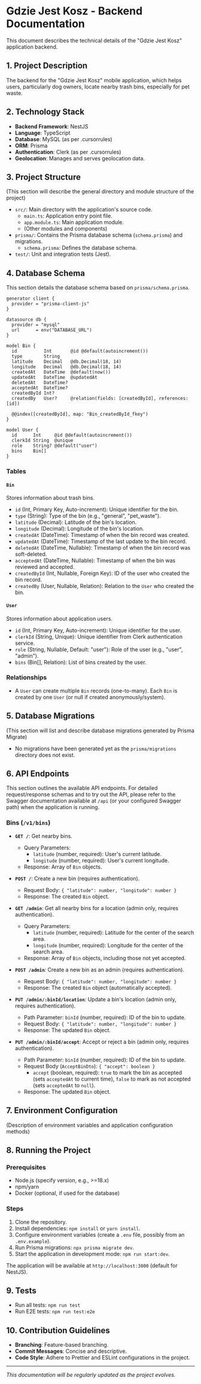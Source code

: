 # Gdzie Jest Kosz - Backend Documentation

This document describes the technical details of the "Gdzie Jest Kosz" application backend.

## 1. Project Description

The backend for the "Gdzie Jest Kosz" mobile application, which helps users, particularly dog owners, locate nearby trash bins, especially for pet waste.

## 2. Technology Stack

- **Backend Framework**: NestJS
- **Language**: TypeScript
- **Database**: MySQL (as per .cursorrules)
- **ORM**: Prisma
- **Authentication**: Clerk (as per .cursorrules)
- **Geolocation**: Manages and serves geolocation data.

## 3. Project Structure

(This section will describe the general directory and module structure of the project)

- `src/`: Main directory with the application's source code.
  - `main.ts`: Application entry point file.
  - `app.module.ts`: Main application module.
  - (Other modules and components)
- `prisma/`: Contains the Prisma database schema (`schema.prisma`) and migrations.
  - `schema.prisma`: Defines the database schema.
- `test/`: Unit and integration tests (Jest).

## 4. Database Schema

This section details the database schema based on `prisma/schema.prisma`.

```prisma
generator client {
  provider = "prisma-client-js"
}

datasource db {
  provider = "mysql"
  url      = env("DATABASE_URL")
}

model Bin {
  id          Int       @id @default(autoincrement())
  type        String
  latitude    Decimal   @db.Decimal(18, 14)
  longitude   Decimal   @db.Decimal(18, 14)
  createdAt   DateTime  @default(now())
  updatedAt   DateTime  @updatedAt
  deletedAt   DateTime?
  acceptedAt  DateTime?
  createdById Int?
  createdBy   User?     @relation(fields: [createdById], references: [id])

  @@index([createdById], map: "Bin_createdById_fkey")
}

model User {
  id      Int     @id @default(autoincrement())
  clerkId String  @unique
  role    String? @default("user")
  bins    Bin[]
}
```

### Tables

#### `Bin`

Stores information about trash bins.

- `id` (Int, Primary Key, Auto-increment): Unique identifier for the bin.
- `type` (String): Type of the bin (e.g., "general", "pet_waste").
- `latitude` (Decimal): Latitude of the bin's location.
- `longitude` (Decimal): Longitude of the bin's location.
- `createdAt` (DateTime): Timestamp of when the bin record was created.
- `updatedAt` (DateTime): Timestamp of the last update to the bin record.
- `deletedAt` (DateTime, Nullable): Timestamp of when the bin record was soft-deleted.
- `acceptedAt` (DateTime, Nullable): Timestamp of when the bin was reviewed and accepted.
- `createdById` (Int, Nullable, Foreign Key): ID of the user who created the bin record.
- `createdBy` (User, Nullable, Relation): Relation to the `User` who created the bin.

#### `User`

Stores information about application users.

- `id` (Int, Primary Key, Auto-increment): Unique identifier for the user.
- `clerkId` (String, Unique): Unique identifier from Clerk authentication service.
- `role` (String, Nullable, Default: "user"): Role of the user (e.g., "user", "admin").
- `bins` (Bin[], Relation): List of bins created by the user.

### Relationships

- A `User` can create multiple `Bin` records (one-to-many). Each `Bin` is created by one `User` (or null if created anonymously/system).

## 5. Database Migrations

(This section will list and describe database migrations generated by Prisma Migrate)

- No migrations have been generated yet as the `prisma/migrations` directory does not exist.

## 6. API Endpoints

This section outlines the available API endpoints. For detailed request/response schemas and to try out the API, please refer to the Swagger documentation available at `/api` (or your configured Swagger path) when the application is running.

### Bins (`/v1/bins`)

- **`GET /`**: Get nearby bins.

  - Query Parameters:
    - `latitude` (number, required): User's current latitude.
    - `longitude` (number, required): User's current longitude.
  - Response: Array of `Bin` objects.

- **`POST /`**: Create a new bin (requires authentication).

  - Request Body: `{ "latitude": number, "longitude": number }`
  - Response: The created `Bin` object.

- **`GET /admin`**: Get all nearby bins for a location (admin only, requires authentication).

  - Query Parameters:
    - `latitude` (number, required): Latitude for the center of the search area.
    - `longitude` (number, required): Longitude for the center of the search area.
  - Response: Array of `Bin` objects, including those not yet accepted.

- **`POST /admin`**: Create a new bin as an admin (requires authentication).

  - Request Body: `{ "latitude": number, "longitude": number }`
  - Response: The created `Bin` object (automatically accepted).

- **`PUT /admin/:binId/location`**: Update a bin's location (admin only, requires authentication).

  - Path Parameter: `binId` (number, required): ID of the bin to update.
  - Request Body: `{ "latitude": number, "longitude": number }`
  - Response: The updated `Bin` object.

- **`PUT /admin/:binId/accept`**: Accept or reject a bin (admin only, requires authentication).
  - Path Parameter: `binId` (number, required): ID of the bin to update.
  - Request Body (`AcceptBinDto`): `{ "accept": boolean }`
    - `accept` (boolean, required): `true` to mark the bin as accepted (sets `acceptedAt` to current time), `false` to mark as not accepted (sets `acceptedAt` to `null`).
  - Response: The updated `Bin` object.

## 7. Environment Configuration

(Description of environment variables and application configuration methods)

## 8. Running the Project

### Prerequisites

- Node.js (specify version, e.g., >=18.x)
- npm/yarn
- Docker (optional, if used for the database)

### Steps

1.  Clone the repository.
2.  Install dependencies: `npm install` or `yarn install`.
3.  Configure environment variables (create a `.env` file, possibly from an `.env.example`).
4.  Run Prisma migrations: `npx prisma migrate dev`.
5.  Start the application in development mode: `npm run start:dev`.

The application will be available at `http://localhost:3000` (default for NestJS).

## 9. Tests

- Run all tests: `npm run test`
- Run E2E tests: `npm run test:e2e`

## 10. Contribution Guidelines

- **Branching**: Feature-based branching.
- **Commit Messages**: Concise and descriptive.
- **Code Style**: Adhere to Prettier and ESLint configurations in the project.

---

_This documentation will be regularly updated as the project evolves._
